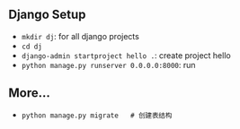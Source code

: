 ## Django Setup

- `mkdir dj`: for all django projects
- `cd dj`
- `django-admin startproject hello .`: create project hello
- `python manage.py runserver 0.0.0.0:8000`: run


## More...

- `python manage.py migrate   # 创建表结构`